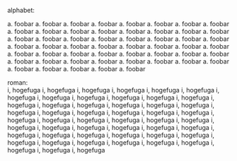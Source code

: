 ﻿alphabet:  

a. foobar
a. foobar
a. foobar
a. foobar
a. foobar
a. foobar
a. foobar
a. foobar
a. foobar
a. foobar
a. foobar
a. foobar
a. foobar
a. foobar
a. foobar
a. foobar
a. foobar
a. foobar
a. foobar
a. foobar
a. foobar
a. foobar
a. foobar
a. foobar
a. foobar
a. foobar
a. foobar
a. foobar
a. foobar
a. foobar
a. foobar
a. foobar
a. foobar
a. foobar
a. foobar
a. foobar
a. foobar
a. foobar
a. foobar
a. foobar
a. foobar
a. foobar
a. foobar
a. foobar
a. foobar
a. foobar
a. foobar
a. foobar
a. foobar
a. foobar
a. foobar
a. foobar
a. foobar

roman:  
i, hogefuga
i, hogefuga
i, hogefuga
i, hogefuga
i, hogefuga
i, hogefuga
i, hogefuga
i, hogefuga
i, hogefuga
i, hogefuga
i, hogefuga
i, hogefuga
i, hogefuga
i, hogefuga
i, hogefuga
i, hogefuga
i, hogefuga
i, hogefuga
i, hogefuga
i, hogefuga
i, hogefuga
i, hogefuga
i, hogefuga
i, hogefuga
i, hogefuga
i, hogefuga
i, hogefuga
i, hogefuga
i, hogefuga
i, hogefuga
i, hogefuga
i, hogefuga
i, hogefuga
i, hogefuga
i, hogefuga
i, hogefuga
i, hogefuga
i, hogefuga
i, hogefuga
i, hogefuga
i, hogefuga
i, hogefuga
i, hogefuga
i, hogefuga
i, hogefuga
i, hogefuga
i, hogefuga
i, hogefuga
i, hogefuga
i, hogefuga
i, hogefuga

